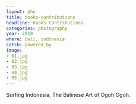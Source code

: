 ```yaml
---
layout: pho
title: books-contributions
headline: Books Contributions
categories: photography
year: 2010
where: bali, indonesia
catch: powered by
image:
- 01.jpg
- 02.jpg
- 03.jpg
- 04.jpg
- 05.jpg
---
```

Surfing Indonesia, The Balinese Art of Ogoh Ogoh.
